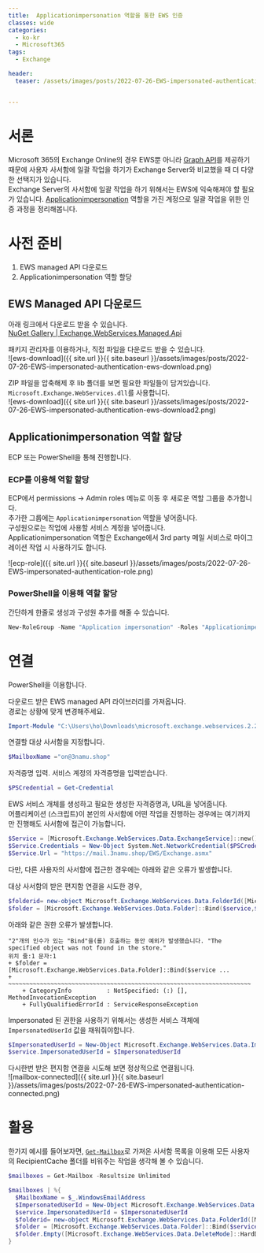 ```yaml
---
title:  Applicationimpersonation 역할을 통한 EWS 인증
classes: wide
categories:
  - ko-kr 
  - Microsoft365
tags:
  - Exchange

header:
  teaser: /assets/images/posts/2022-07-26-EWS-impersonated-authentication-ews-download.png


---
```


# 서론
Microsoft 365의 Exchange Online의 경우 EWS뿐 아니라 [Graph API][docs_graph_api]를 제공하기 때문에 사용자 사서함에 일괄 작업을 하기가 Exchange Server와 비교했을 때 더 다양한 선택지가 있습니다.  
Exchange Server의 사서함에 일괄 작업을 하기 위해서는 EWS에 익숙해져야 할 필요가 있습니다. [Applicationimpersonation][docs_impersonation] 역할을 가진 계정으로 일괄 작업을 위한 인증 과정을 정리해봅니다.

# 사전 준비
1. EWS managed API 다운로드
2. Applicationimpersonation 역할 할당

## EWS Managed API 다운로드
아래 링크에서 다운로드 받을 수 있습니다.  
[NuGet Gallery | Exchange.WebServices.Managed.Api][EWS_download]  

패키지 관리자를 이용하거나, 직접 파일을 다운로드 받을 수 있습니다.  
![ews-download]({{ site.url }}{{ site.baseurl }}/assets/images/posts/2022-07-26-EWS-impersonated-authentication-ews-download.png)

ZIP 파일을 압축해제 후 lib 폴더를 보면 필요한 파일들이 담겨있습니다.  
`Microsoft.Exchange.WebServices.dll`를 사용합니다.  
![ews-download]({{ site.url }}{{ site.baseurl }}/assets/images/posts/2022-07-26-EWS-impersonated-authentication-ews-download2.png)


## Applicationimpersonation 역할 할당
ECP 또는 PowerShell을 통해 진행합니다.  

### ECP를 이용해 역할 할당
ECP에서 permissions -> Admin roles 메뉴로 이동 후 새로운 역할 그룹을 추가합니다.  
추가한 그룹에는 `Applicationimpersonation` 역할을 넣어줍니다.  
구성원으로는 작업에 사용할 서비스 계정을 넣어줍니다.  
Applicationimpersonation 역할은 Exchange에서 3rd party 메일 서비스로 마이그레이션 작업 시 사용하기도 합니다.  

![ecp-role]({{ site.url }}{{ site.baseurl }}/assets/images/posts/2022-07-26-EWS-impersonated-authentication-role.png)

### PowerShell을 이용해 역할 할당
간단하게 한줄로 생성과 구성원 추가를 해줄 수 있습니다.  

```powershell
New-RoleGroup -Name "Application impersonation" -Roles "Applicationimpersonation" -Members "admin@3namu.shop"
```

# 연결
PowerShell을 이용합니다.  


다운로드 받은 EWS managed API 라이브러리를 가져옵니다.  
경로는 상황에 맞게 변경해주세요.  

```powershell
Import-Module "C:\Users\ho\Downloads\microsoft.exchange.webservices.2.2.0\lib\40\Microsoft.Exchange.WebServices.dll"
```

연결할 대상 사서함을 지정합니다.  


```powershell
$MailboxName ="on@3namu.shop"
```

자격증명 입력. 서비스 계정의 자격증명을 입력받습니다.  

```powershell
$PSCredential = Get-Credential
```

EWS 서비스 개체를 생성하고 필요한 생성한 자격증명과, URL을 넣어줍니다.  
어플리케이션 (스크립트)이 본인의 사서함에 어떤 작업을 진행하는 경우에는 여기까지만 진행해도 사서함에 접근이 가능합니다.  

```powershell
$Service = [Microsoft.Exchange.WebServices.Data.ExchangeService]::new()
$Service.Credentials = New-Object System.Net.NetworkCredential($PSCredential.UserName.ToString(),$PSCredential.GetNetworkCredential().password.ToString())
$Service.Url = "https://mail.3namu.shop/EWS/Exchange.asmx"
```

다만, 다른 사용자의 사서함에 접근한 경우에는 아래와 같은 오류가 발생합니다.

대상 사서함의 받은 편지함 연결을 시도한 경우,
```powershell
$folderid= new-object Microsoft.Exchange.WebServices.Data.FolderId([Microsoft.Exchange.WebServices.Data.WellKnownFolderName]::Inbox ,$MailboxName)
$folder = [Microsoft.Exchange.WebServices.Data.Folder]::Bind($service,$folderid)
```

아래와 같은 권한 오류가 발생합니다.  

```
"2"개의 인수가 있는 "Bind"을(를) 호출하는 동안 예외가 발생했습니다. "The specified object was not found in the store."
위치 줄:1 문자:1
+ $folder = [Microsoft.Exchange.WebServices.Data.Folder]::Bind($service ...
+ ~~~~~~~~~~~~~~~~~~~~~~~~~~~~~~~~~~~~~~~~~~~~~~~~~~~~~~~~~~~~~~~~~~~~~
    + CategoryInfo          : NotSpecified: (:) [], MethodInvocationException
    + FullyQualifiedErrorId : ServiceResponseException
```

Impersonated 된 권한을 사용하기 위해서는 생성한 서비스 객체에 `ImpersonatedUserId` 값을 채워줘야합니다. 

```powershell
$ImpersonatedUserId = New-Object Microsoft.Exchange.WebServices.Data.ImpersonatedUserId([Microsoft.Exchange.WebServices.Data.ConnectingIdType]::SMTPAddress,$MailboxName)
$service.ImpersonatedUserId = $ImpersonatedUserId
```

다시한번 받은 편지함 연결을 시도해 보면 정상적으로 연결됩니다.  
![mailbox-connected]({{ site.url }}{{ site.baseurl }}/assets/images/posts/2022-07-26-EWS-impersonated-authentication-connected.png)



# 활용
한가지 예시를 들어보자면, [`Get-Mailbox`][docs_get_mailbox]로 가져온 사서함 목록을 이용해 모든 사용자의 RecipientCache 폴더를 비워주는 작업을 생각해 볼 수 있습니다.  

```powershell
$mailboxes = Get-Mailbox -Resultsize Unlimited

$mailboxes | %{
  $MailboxName = $_.WindowsEmailAddress
  $ImpersonatedUserId = New-Object Microsoft.Exchange.WebServices.Data.ImpersonatedUserId([Microsoft.Exchange.WebServices.Data.ConnectingIdType]::SMTPAddress,$MailboxName)
  $service.ImpersonatedUserId = $ImpersonatedUserId
  $folderid= new-object Microsoft.Exchange.WebServices.Data.FolderId([Microsoft.Exchange.WebServices.Data.WellKnownFolderName]::RecipientCache, $MailboxName)
  $folder = [Microsoft.Exchange.WebServices.Data.Folder]::Bind($service, $folderid)
  $folder.Empty([Microsoft.Exchange.WebServices.Data.DeleteMode]::HardDelete, $true)
}
```

[docs_graph_api]: https://docs.microsoft.com/ko-KR/graph/overview
[EWS_download]: https://www.nuget.org/packages/Exchange.WebServices.Managed.Api/api-authentication-application
[docs_get_mailbox]:https://docs.microsoft.com/ko-kr/powershell/module/exchange/get-mailbox?view=exchange-ps
[docs_impersonation]: https://docs.microsoft.com/en-us/exchange/client-developer/exchange-web-services/impersonation-and-ews-in-exchange